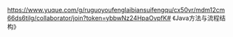 https://www.yuque.com/g/ruguoyoufenglaibiansuifengqu/cx50vr/mdm12cm66ds6tilg/collaborator/join?token=ybbwNz24HpaOvpfK# 《Java方法与流程结构》